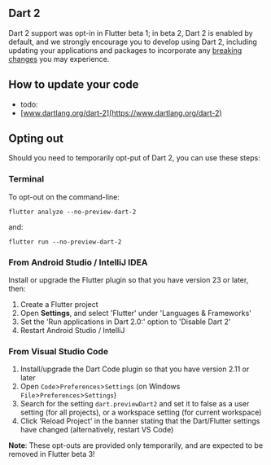 ## Dart 2

Dart 2 support was opt-in in Flutter beta 1; in beta 2, Dart 2 is enabled by default, and we strongly encourage 
you to develop using Dart 2, including updating your applications and packages to incorporate any [breaking changes](https://groups.google.com/forum/#!topic/flutter-dev/H8dDhWg_c8I) you may experience.

## How to update your code

- todo:
- [www.dartlang.org/dart-2](https://www.dartlang.org/dart-2)

## Opting out

Should you need to temporarily opt-put of Dart 2, you can use these steps:

### Terminal

To opt-out on the command-line:

```
flutter analyze --no-preview-dart-2
```

and:

```
flutter run --no-preview-dart-2
```

### From Android Studio / IntelliJ IDEA

Install or upgrade the Flutter plugin so that you have version 23 or later, then:
1. Create a Flutter project
1. Open **Settings**, and select 'Flutter' under 'Languages & Frameworks'
1. Set the 'Run applications in Dart 2.0:' option to 'Disable Dart 2'
1. Restart Android Studio / IntelliJ

### From Visual Studio Code

1. Install/upgrade the Dart Code plugin so that you have version 2.11 or later
1. Open `Code`>`Preferences`>`Settings` (on Windows `File`>`Preferences`>`Settings`)
1. Search for the setting `dart.previewDart2` and set it to false as a user setting (for all projects), or a workspace setting (for current workspace)
1. Click 'Reload Project' in the banner stating that the Dart/Flutter settings have changed (alternatively, restart VS Code)

**Note**: These opt-outs are provided only temporarily, and are expected to be removed in Flutter beta 3!
